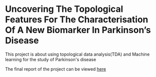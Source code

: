 
# Uncovering The Topological Features For The Characterisation Of A New Biomarker In Parkinson’s Disease

This project is about using topological data analysis(TDA) and Machine learning for the study of Parkinson's disease 


The final report of the project can be viewed [here](https://github.com/imaneelmissaoui/Internship-neurodatascience/blob/main/Final_report.pdf)
